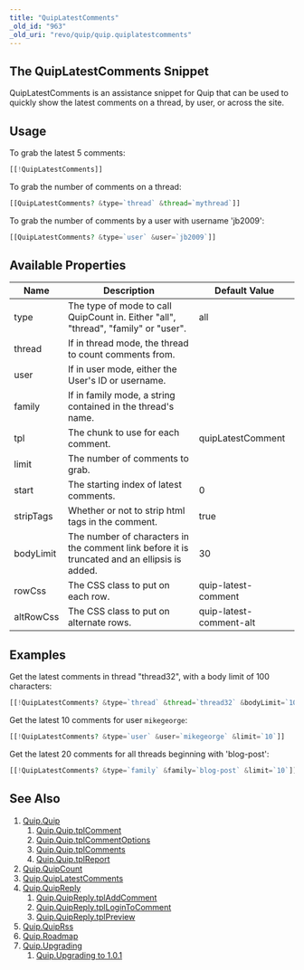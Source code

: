 ```yaml
---
title: "QuipLatestComments"
_old_id: "963"
_old_uri: "revo/quip/quip.quiplatestcomments"
---
```


## The QuipLatestComments Snippet

QuipLatestComments is an assistance snippet for Quip that can be used to quickly show the latest comments on a thread, by user, or across the site.

## Usage

To grab the latest 5 comments:

```php
[[!QuipLatestComments]]
```

To grab the number of comments on a thread:

```php
[[QuipLatestComments? &type=`thread` &thread=`mythread`]]
```

To grab the number of comments by a user with username 'jb2009':

```php
[[QuipLatestComments? &type=`user` &user=`jb2009`]]
```

## Available Properties

| Name      | Description                                                                                   | Default Value           |
| --------- | --------------------------------------------------------------------------------------------- | ----------------------- |
| type      | The type of mode to call QuipCount in. Either "all", "thread", "family" or "user".            | all                     |
| thread    | If in thread mode, the thread to count comments from.                                         |                         |
| user      | If in user mode, either the User's ID or username.                                            |                         |
| family    | If in family mode, a string contained in the thread's name.                                   |                         |
| tpl       | The chunk to use for each comment.                                                            | quipLatestComment       |
| limit     | The number of comments to grab.                                                               |
| start     | The starting index of latest comments.                                                        | 0                       |
| stripTags | Whether or not to strip html tags in the comment.                                             | true                    |
| bodyLimit | The number of characters in the comment link before it is truncated and an ellipsis is added. | 30                      |
| rowCss    | The CSS class to put on each row.                                                             | quip-latest-comment     |
| altRowCss | The CSS class to put on alternate rows.                                                       | quip-latest-comment-alt |

## Examples

Get the latest comments in thread "thread32", with a body limit of 100 characters:

```php
[[!QuipLatestComments? &type=`thread` &thread=`thread32` &bodyLimit=`100`]]
```

Get the latest 10 comments for user `mikegeorge`:

```php
[[!QuipLatestComments? &type=`user` &user=`mikegeorge` &limit=`10`]]
```

Get the latest 20 comments for all threads beginning with 'blog-post':

```php
[[!QuipLatestComments? &type=`family` &family=`blog-post` &limit=`10`]]
```

## See Also

1. [Quip.Quip](extras/quip/quip)
    1. [Quip.Quip.tplComment](extras/quip/quip/tplcomment)
    2. [Quip.Quip.tplCommentOptions](extras/quip/quip/tplcommentoptions)
    3. [Quip.Quip.tplComments](extras/quip/quip/tplcomments)
    4. [Quip.Quip.tplReport](extras/quip/quip/tplreport)
2. [Quip.QuipCount](extras/quip/quip.quipcount)
3. [Quip.QuipLatestComments](extras/quip/quip.quiplatestcomments)
4. [Quip.QuipReply](extras/quip/quip.quipreply)
    1. [Quip.QuipReply.tplAddComment](extras/quip/quip.quipreply/quipreply.tpladdcomment)
    2. [Quip.QuipReply.tplLoginToComment](extras/quip/quip.quipreply/quipreply.tpllogintocomment)
    3. [Quip.QuipReply.tplPreview](extras/quip/quip.quipreply/quipreply.tplpreview)
5. [Quip.QuipRss](extras/quip/quip.quiprss)
6. [Quip.Roadmap](extras/quip/quip.roadmap)
7. [Quip.Upgrading](extras/quip/quip.upgrading)
    1. [Quip.Upgrading to 1.0.1](extras/quip/quip.upgrading/upgrading-to-1.0.1)
